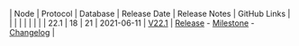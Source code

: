 | Node | Protocol | Database | Release Date | Release Notes | GitHub Links | 
|      |          |          |              | 				|			   |
| 22.1 | 18       | 21       | 2021-06-11          | [V22.1](../releases/release-v22-1.md) | [Release](https://github.com/nanocurrency/nano-node/releases/tag/V22.1) - [Milestone](https://github.com/nanocurrency/nano-node/milestone/24) - [Changelog](https://github.com/nanocurrency/nano-node/compare/853398af...ade6f224) | 

